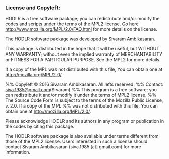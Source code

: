 
### License and Copyleft:

HODLR is a free software package; you can redistribute and/or modify the codes and scripts under the terms of the MPL2 license. Go here http://www.mozilla.org/MPL/2.0/FAQ.html for more details on the license.

The HODLR software package was developed by Sivaram Ambikasaran.

This package is distributed in the hope that it will be useful, but WITHOUT ANY WARRANTY; without even the implied warranty of MERCHANTABILITY or FITNESS FOR A PARTICULAR PURPOSE. See the MPL2 for more details.

If a copy of the MPL was not distributed with this file, You can obtain one at http://mozilla.org/MPL/2.0/.

%% Copyleft © 2016 Sivaram Ambikasaran. All lefts reserved.
%% Contact: siva.1985@gmail.com(Sivaram)
%% This program is a free software; you can redistribute it and/or modify it under the terms of MPL2 license.
%% The Source Code Form is subject to the terms of the Mozilla Public License, v. 2.0. If a copy of the MPL
%% was not distributed with this file, You can obtain one at http://mozilla.org/MPL/2.0/.

Please acknowledge HODLR and its authors in any program or publication in the codes by citing this package.

The HODLR software package is also available under terms different from those of the MPL2 license. Users interested in such a license should contact Sivaram Ambikasaran (siva.1985 [at] gmail.com) for more information.